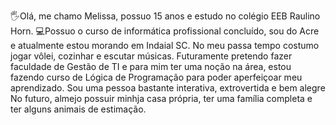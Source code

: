 🖐️Olá, me chamo Melissa, possuo 15 anos e estudo no colégio EEB Raulino Horn.
💻Possuo o curso de informática profissional concluído, sou do Acre e atualmente estou morando em Indaial SC.
No meu passa tempo costumo jogar vôlei, cozinhar e escutar músicas.
Futuramente pretendo fazer faculdade de Gestão de TI e para mim ter uma noção na área, estou fazendo curso de Lógica de Programação para poder aperfeiçoar meu aprendizado.
Sou uma pessoa bastante interativa, extrovertida e bem alegre
No futuro, almejo possuir minhja casa própria, ter uma família completa e ter alguns animais de estimação.
